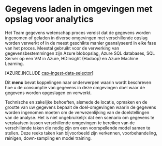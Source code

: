 <properties 
    pageTitle="Gegevens laden in omgevingen met opslag voor analytics | Microsoft Azure" 
    description="Gegevens verplaatsen en naar Azure Blob-opslag" 
    services="machine-learning,storage" 
    documentationCenter="" 
    authors="bradsev" 
    manager="jhubbard" 
    editor="cgronlun" />

<tags 
    ms.service="machine-learning" 
    ms.workload="data-services" 
    ms.tgt_pltfrm="na" 
    ms.devlang="na" 
    ms.topic="article" 
    ms.date="09/19/2016" 
    ms.author="bradsev" />

# <a name="load-data-into-storage-environments-for-analytics"></a>Gegevens laden in omgevingen met opslag voor analytics

Het Team gegevens wetenschap proces vereist dat de gegevens worden ingenomen of geladen in diverse omgevingen met verschillende opslag worden verwerkt of in de meest geschikte manier geanalyseerd in elke fase van het proces. Meestal gebruikt voor de verwerking van gegevensbestemmingen zijn Azure blobopslag, Azure SQL databases, SQL Server op een VM in Azure, HDInsight (Hadoop) en Azure Machine Learning. 

[AZURE.INCLUDE [cap-ingest-data-selector](../../includes/cap-ingest-data-selector.md)]

Dit **menu** bevat koppelingen naar onderwerpen waarin wordt beschreven hoe u de consumptie van gegevens in deze omgevingen doel waar de gegevens worden opgeslagen en verwerkt.

Technische en zakelijke behoeften, alsmede de locatie, opmaken en de grootte van uw gegevens bepaalt de doel-omgevingen waarin de gegevens worden ingenomen moeten om de verwezenlijking van de doelstellingen van de analyse. Het is niet ongebruikelijk dat een scenario om gegevens te verplaatsen tussen verschillende omgevingen te bereiken van de verschillende taken die nodig zijn om een voorspellende model samen te stellen. Deze reeks taken kan bijvoorbeeld zijn verkennen, voorbehandeling, reinigen, down-sampling en model training.
